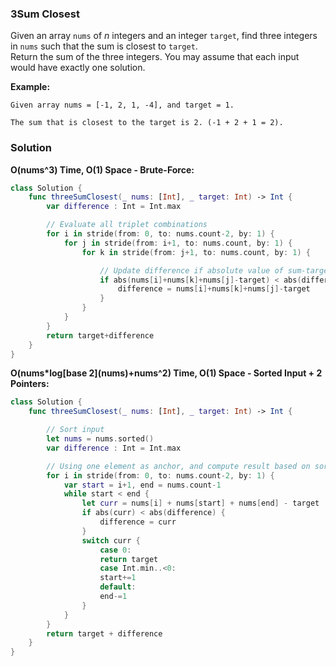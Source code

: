 
### 3Sum Closest

Given an array `nums` of *n* integers and an integer `target`, find three integers in `nums` such that the sum is closest to `target`.</br>
Return the sum of the three integers. You may assume that each input would have exactly one solution.

__Example:__
```
Given array nums = [-1, 2, 1, -4], and target = 1.

The sum that is closest to the target is 2. (-1 + 2 + 1 = 2).
```

### Solution
__O(nums^3) Time, O(1) Space - Brute-Force:__
```Swift
class Solution {
    func threeSumClosest(_ nums: [Int], _ target: Int) -> Int {
        var difference : Int = Int.max

        // Evaluate all triplet combinations
        for i in stride(from: 0, to: nums.count-2, by: 1) {
            for j in stride(from: i+1, to: nums.count, by: 1) {
                for k in stride(from: j+1, to: nums.count, by: 1) {

                    // Update difference if absolute value of sum-target is smaller than current difference
                    if abs(nums[i]+nums[k]+nums[j]-target) < abs(difference) {
                        difference = nums[i]+nums[k]+nums[j]-target
                    }
                }
            }
        }
        return target+difference
    }
}
```
__O(nums*log\[base 2\](nums)+nums^2) Time, O(1) Space - Sorted Input + 2 Pointers:__
```Swift
class Solution {
    func threeSumClosest(_ nums: [Int], _ target: Int) -> Int {

        // Sort input
        let nums = nums.sorted()
        var difference : Int = Int.max

        // Using one element as anchor, and compute result based on sorted array property
        for i in stride(from: 0, to: nums.count-2, by: 1) {
            var start = i+1, end = nums.count-1
            while start < end {
                let curr = nums[i] + nums[start] + nums[end] - target
                if abs(curr) < abs(difference) {
                    difference = curr
                }
                switch curr {
                    case 0:
                    return target
                    case Int.min..<0:
                    start+=1
                    default:
                    end-=1
                }
            }
        }
        return target + difference
    }
}
```
